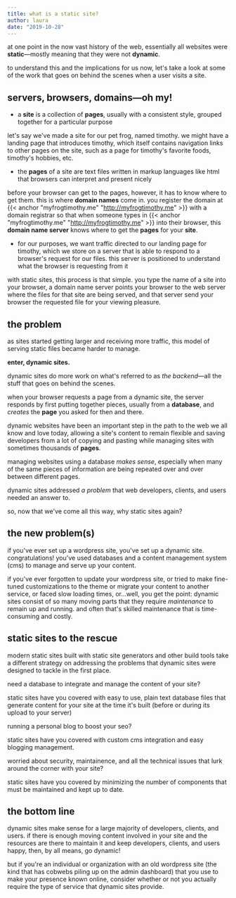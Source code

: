 ```yaml
---
title: what is a static site?
author: laura
date: "2019-10-28"
---
```

at one point in the now vast history of the web, essentially all websites were **static**&mdash;mostly meaning that they were not **dynamic**.

to understand this and the implications for us now, let's take a look at some of the work that goes on behind the scenes when a user visits a site.

<!--more-->

## servers, browsers, domains&mdash;oh my!

- a **site** is a collection of **pages**, usually with a consistent style, grouped together for a particular purpose

let's say we've made a site for our pet frog, named timothy. we might have a landing page that introduces timothy, which itself contains navigation links to other pages on the site, such as a page for timothy's favorite foods, timothy's hobbies, etc.

- the **pages** of a site are text files written in markup languages like html that browsers can interpret and present nicely

before your browser can get to the pages, however, it has to know where to get them. this is where **domain names** come in. you register the domain at {{< anchor "myfrogtimothy.me" "http://myfrogtimothy.me" >}} with a domain registrar so that when someone types in {{< anchor "myfrogtimothy.me" "http://myfrogtimothy.me" >}} into their browser, this **domain name server** knows where to get the **pages** for your **site**. 

- for our purposes, we want traffic directed to our landing page for timothy, which we store on a server that is able to respond to a browser's request for our files. this server is positioned to understand what the browser is requesting from it

with static sites, this process is that simple. you type the name of a site into your browser, a domain name server points your browser to the web server where the files for that site are being served, and that server send your browser the requested file for your viewing pleasure.

## the problem

as sites started getting larger and receiving more traffic, this model of serving static files became harder to manage.

**enter, dynamic sites.**

dynamic sites do more work on what's referred to as *the backend*&mdash;all the stuff that goes on behind the scenes.

when your browser requests a page from a dynamic site, the server responds by first putting together pieces, usually from a **database**, and *creates* the **page** you asked for then and there.

dynamic websites have been an important step in the path to the web we all know and love today, allowing a site's content to remain flexible and saving developers from a lot of copying and pasting while managing sites with sometimes thousands of **pages**.

managing websites using a database *makes sense*, especially when many of the same pieces of information are being repeated over and over between different pages.

dynamic sites addressed *a problem* that web developers, clients, and users needed an answer to.

so, now that we've come all this way, why static sites again?

## the new problem(s)

if you've ever set up a wordpress site, you've set up a dynamic site. congratulations! you've used databases and a content management system (cms) to manage and serve up your content.

if you've ever forgotten to update your wordpress site, or tried to make fine-tuned customizations to the theme or migrate your content to another service, or faced slow loading times, or...well, you get the point: dynamic sites consist of so many moving parts that they require *maintenance* to remain up and running. and often that's skilled maintenance that is time-consuming and costly.

## static sites to the rescue

modern static sites built with static site generators and other build tools take a different strategy on addressing the problems that dynamic sites were designed to tackle in the first place.

need a database to integrate and manage the content of your site?

static sites have you covered with easy to use, plain text database files that generate content for your site at the time it's built (before or during its upload to your server)

running a personal blog to boost your seo?

static sites have you covered with custom cms integration and easy blogging management.

worried about security, maintainence, and all the technical issues that lurk around the corner with your site?

static sites have you covered by minimizing the number of components that must be maintained and kept up to date.

## the bottom line

dynamic sites make sense for a large majority of developers, clients, and users. if there is enough moving content involved in your site and the resources are there to maintain it and keep developers, clients, and users happy, then, by all means, go dynamic!

but if you're an individual or organization with an old wordpress site (the kind that has cobwebs piling up on the admin dashboard) that you use to make your presence known online, consider whether or not you actually require the type of service that dynamic sites provide.